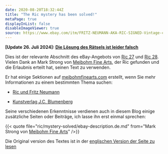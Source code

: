 ```yaml
---
date: 2020-08-20T18:32:44Z
title: "The Ric mystery has been solved!"
metaPage: true
displayInList: false
disableImageViewer: true
source: https://www.ebay.com/itm/FRITZ-NEUMANN-AKA-RIC-SIGNED-Vintage-c-1960s-Color-Etching-STREETSCENE-/143672853431
---
```


**[Update 26. Juli 2024]: [Die Lösung des Rätsels ist leider falsch](/de/post/mystery-again)**

Dies ist der relevante Abschnitt des eBay-Angebots von [Ric 27](/post/ric27) und [Ric 28](/post/ric28). Vielen Dank an Mark Strong von [Meibohm Fine Arts](http://meibohmfinearts.com/), der Ric gefunden und die Erlaubnis erteilt hat, seinen Text zu verwenden.

Er hat einige Sektionen auf [meibohmfinearts.com](http://meibohmfinearts.com/) erstellt, wenn Sie mehr Informationen zu einem bestimmten Thema suchen:

* [Ric und Fritz Neumann](https://www.meibohmfinearts.com/artists/details/155)

* [Kunstverlag J.C. Blumenberg](https://www.meibohmfinearts.com/artists/details/2874)

Seine verschiedenen Erkenntnisse verdienen auch in diesem Blog einige zusätzliche Seiten oder Beiträge, ich lasse ihn erst einmal sprechen:

{{< quote file="ric/mystery-solved/ebay-description.de.md" from="Mark Strong von [Meibohm Fine Arts](http://meibohmfinearts.com/)" />}}

Die Original version des Textes ist in der [englischen Version der Seite zu lesen](/ric/mystery-solved/)
